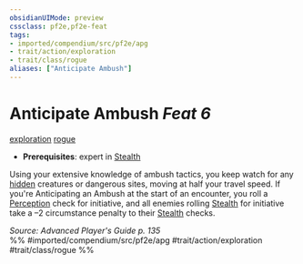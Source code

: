 ```yaml
---
obsidianUIMode: preview
cssclass: pf2e,pf2e-feat
tags:
- imported/compendium/src/pf2e/apg
- trait/action/exploration
- trait/class/rogue
aliases: ["Anticipate Ambush"]
---
```

# Anticipate Ambush  *Feat 6*  
[exploration](exploration.md)  [rogue](rules/traits/rogue.md)  

- **Prerequisites**: expert in [Stealth](../skills.md#Stealth)

Using your extensive knowledge of ambush tactics, you keep watch for any [hidden](conditions.md#Hidden) creatures or dangerous sites, moving at half your travel speed. If you're Anticipating an Ambush at the start of an encounter, you roll a [Perception](../skills.md#Perception) check for initiative, and all enemies rolling [Stealth](../skills.md#Stealth) for initiative take a –2 circumstance penalty to their [Stealth](../skills.md#Stealth) checks.

*Source: Advanced Player's Guide p. 135*  
%% #imported/compendium/src/pf2e/apg #trait/action/exploration #trait/class/rogue %%